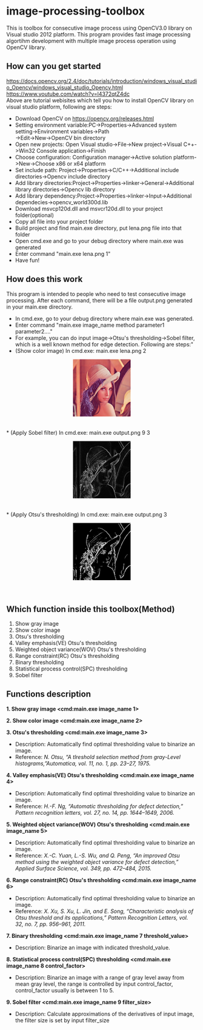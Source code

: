 # image-processing-toolbox
This is toolbox for consecutive image process using OpenCV3.0 library on Visual studio 2012 platform. This program provides fast image processing algortihm development with multiple image process operation using OpenCV library.


## How can you get started
https://docs.opencv.org/2.4/doc/tutorials/introduction/windows_visual_studio_Opencv/windows_visual_studio_Opencv.html<br />
https://www.youtube.com/watch?v=l4372qtZ4dc<br />
Above are tutorial webisites which tell you how to install OpenCV library on visual studio platform, following are steps:<br />
* Download OpenCV on https://opencv.org/releases.html<br />
* Setting environment variable:PC->Properties->Advanced system setting->Environment variables->Path<br />
->Edit->New->OpenCV bin directory<br />
* Open new projects: Open Visual studio->File->New project->Visual C++->Win32 Console application->Finish<br />
* Choose configuration: Configuration manager->Active solution platform->New->Choose x86 or x64 platform <br />
* Set include path: Project->Properties->C/C++->Additional include directories->Opencv include directory<br />
* Add library directories:Project->Properties->linker->General->Additional library directories->Opencv lib directory<br />
* Add library dependency:Project->Properties->linker->Input->Additional dependecies->opencv_world300d.lib<br />
* Download msvcp120d.dll and msvcr120d.dll to your project folder(optional) <br />
* Copy all file into your project folder<br />
* Build project and find main.exe directory, put lena.png file into that folder <br />
* Open cmd.exe and go to your debug directory where main.exe was generated <br />
* Enter command "main.exe lena.png 1" <br />
* Have fun! <br />


## How does this work
This program is intended to people who need to test consecutive image processing. After each command, there will be a file output.png generated in your main.exe directory. <br />
* In cmd.exe, go to your debug directory where main.exe was generated. <br />
* Enter command "main.exe image_name method parameter1 parameter2...."<br />
* For example, you can do input image->Otsu's thresholding->Sobel filter, which is a well known method for edge detection. Following are steps:"<br />
* (Show color image) In cmd.exe: main.exe lena.png 2
<p align="center"><img src="/image/lena.png" height="30%" width="30%"></p><br />
* (Apply Sobel filter) In cmd.exe: main.exe output.png 9 3
<p align="center"><img src="/image/sobel.png" height="30%" width="30%"></p><br />
* (Apply Otsu's thresholding) In cmd.exe: main.exe output.png 3
<p align="center"><img src="/image/otsu.png" height="30%" width="30%"></p><br />

## Which function inside this toolbox(Method)
1. Show gray image<br />
2. Show color image<br />
3. Otsu's thresholding<br />
4. Valley emphasis(VE) Otsu's thresholding<br />
5. Weighted object variance(WOV) Otsu's thresholding<br />
6. Range constraint(RC) Otsu's thresholding<br />
7. Binary thresholding<br />
8. Statistical process control(SPC) thresholding<br />
9. Sobel filter<br />

## Functions description
**1. Show gray image <cmd:main.exe image_name 1>**<br />

**2. Show color image <cmd:main.exe image_name 2>** <br />  

**3. Otsu's thresholding <cmd:main.exe image_name 3>**  
* Description: Automatically find optimal thresholding value to binarize an image.  
* Reference: *N. Otsu, “A tlreshold selection method from gray-Level histograms,”Automatica, vol. 11, no. 1, pp. 23–27, 1975.*<br /> 

**4. Valley emphasis(VE) Otsu's thresholding <cmd:main.exe image_name 4>**
* Description: Automatically find optimal thresholding value to binarize an image.  
* Reference: *H.-F. Ng, “Automatic thresholding for defect detection,” Pattern recognition letters, vol. 27, no. 14, pp. 1644–1649, 2006.*<br /> 

**5. Weighted object variance(WOV) Otsu's thresholding <cmd:main.exe image_name 5>**  
* Description: Automatically find optimal thresholding value to binarize an image.  
* Reference: *X.-C. Yuan, L.-S. Wu, and Q. Peng, “An improved Otsu method using the weighted object variance for defect detection,” Applied Surface Science, vol. 349, pp. 472–484, 2015.*<br />

**6. Range constraint(RC) Otsu's thresholding <cmd:main.exe image_name 6>**  
* Description: Automatically find optimal thresholding value to binarize an image.  
* Reference: *X. Xu, S. Xu, L. Jin, and E. Song, “Characteristic analysis of Otsu threshold and its applications,” Pattern Recognition Letters, vol. 32, no. 7, pp. 956–961, 2011.*<br />

**7. Binary thresholding <cmd:main.exe image_name 7 threshold_value>** <br />  
* Description: Binarize an image with indicated threshold_value.  

**8. Statistical process control(SPC) thresholding <cmd:main.exe image_name 8 control_factor>** <br />  
* Description: Binarize an image with a range of gray level away from mean gray level, the range is controlled by input control_factor, control_factor usually is between 1 to 5.

**9. Sobel filter <cmd:main.exe image_name 9 filter_size>**<br />
* Description: Calculate approximations of the derivatives of input image, the filter size is set by input filter_size
